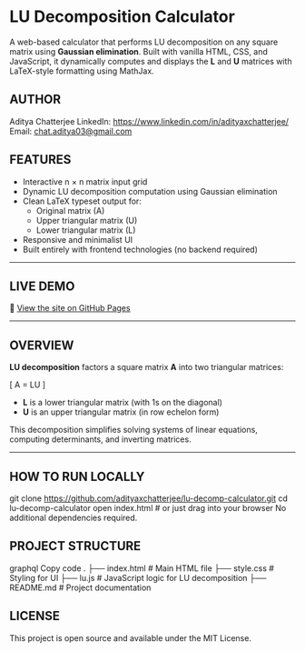 # LU Decomposition Calculator

A web-based calculator that performs LU decomposition on any square matrix using **Gaussian elimination**. Built with vanilla HTML, CSS, and JavaScript, it dynamically computes and displays the **L** and **U** matrices with LaTeX-style formatting using MathJax.

## AUTHOR 
Aditya Chatterjee
LinkedIn: https://www.linkedin.com/in/adityaxchatterjee/
Email: chat.aditya03@gmail.com

## FEATURES

- Interactive n × n matrix input grid
- Dynamic LU decomposition computation using Gaussian elimination
- Clean LaTeX typeset output for:
  - Original matrix (A)
  - Upper triangular matrix (U)
  - Lower triangular matrix (L)
- Responsive and minimalist UI
- Built entirely with frontend technologies (no backend required)

---

## LIVE DEMO

🔗 [View the site on GitHub Pages](https://adityaxchatterjee.github.io/lu-decomp-calculator)

---

## OVERVIEW

**LU decomposition** factors a square matrix **A** into two triangular matrices:

\[
A = LU
\]

- **L** is a lower triangular matrix (with 1s on the diagonal)
- **U** is an upper triangular matrix (in row echelon form)

This decomposition simplifies solving systems of linear equations, computing determinants, and inverting matrices.

---

## HOW TO RUN LOCALLY

git clone https://github.com/adityaxchatterjee/lu-decomp-calculator.git
cd lu-decomp-calculator
open index.html  # or just drag into your browser
No additional dependencies required.

## PROJECT STRUCTURE
graphql
Copy code
.
├── index.html        # Main HTML file
├── style.css         # Styling for UI
├── lu.js             # JavaScript logic for LU decomposition
├── README.md         # Project documentation

## LICENSE
This project is open source and available under the MIT License.
